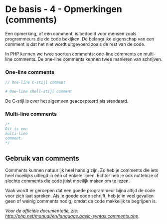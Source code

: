 # De basis - 4 - Opmerkingen (comments)

Een opmerking, of een comment, is bedoeld voor mensen zoals programmeurs die de code bekijken. De belangrijke eigenschap van een comment is dat het niet wordt uitgevoerd zoals de rest van de code.

In PHP kennen we twee soorten comments: one-line comments en multi-line comments. De one-line comments kennen twee manieren van schrijven.

### One-line comments
```php
// One-line C-stijl comment

# One-line shell-stijl comment
```

De C-stijl is over het algemeen geaccepteerd als standaard.

### Multi-line comments
```php
/*
Dit is een
multi-line
comment.
*/
```

## Gebruik van comments
Comments kunnen natuurlijk heel handig zijn. Zo heb je comments die iets heel moeilijks uitlegd in één of enkele lijnen. Echter heb je ook nutteloze of slechte comments die code juist moeilijk maken om te lezen.

Vaak wordt er geroepen dat een goede programmeur bijna altijd de code voor zich laat spreken. Als je goede code schrijft, heb je in veel gevallen geen of weinig comments nodig, omdat de code makkelijk te begrijpen is.

*Voor de officiële documentatie, zie: http://php.net/manual/en/language.basic-syntax.comments.php*.
